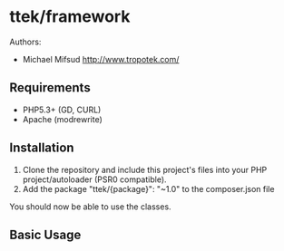 ttek/framework
=========

Authors:

  - Michael Mifsud <http://www.tropotek.com/>

Requirements
------------

 - PHP5.3+ (GD, CURL)
 - Apache (modrewrite)


Installation
------------

1. Clone the repository and include this project's files into your PHP
   project/autoloader (PSR0 compatible).
2. Add the package "ttek/{package}": "~1.0" to the composer.json file

You should now be able to use the classes.


Basic Usage
------------



  <?php

  // TODO: Example of using the code


  ?>




